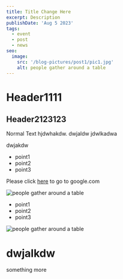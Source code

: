 ```yaml
---
title: Title Change Here
excerpt: Description
publishDate: 'Aug 5 2023'
tags:
  - event
  - post
  - news
seo:
  image:
    src: '/blog-pictures/post1/pic1.jpg'
    alt: people gather around a table
---
```


# Header1111
## Header2123123

Normal Text hjdwhakdw. dwjaldw
jdwlkadwa

dwjakdw

- point1
- point2
- point3

Please click [here](http://google.com) to go to google.com

![people gather around a table](/blog-pictures/post1/pic1.jpg)

- point1
- point2
- point3

![people gather around a table](/blog-pictures/post1/pic2.jpg)

# dwjalkdw

something more